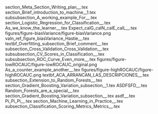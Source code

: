 section_Meta_Section_Writing_plan__.tex
section_Brief_introduction_to_machine__1.tex
subsubsection_A_working_example_For__.tex
section_Logistic_Regression_for_Classification__.tex
As_we_know_the_learner__.tex
Expect_calG_calN_calE_calL__.tex
figures/figure-biasVariance/figure-biasVariance.png
vaIn_ref_figure_biasVariance_Hastie__.tex
textbf_Overfitting_subsection_Brief_comment__.tex
subsection_Cross_Validation_Cross_Validation__.tex
subsubsection_CV_Scores_in_Classification__.tex
subsubsection_ROC_Curve_Even_more__.tex
figures/figure-lowROCAUC/figure-lowROCAUC_original.png
As_a_counter_example_another__.tex
figures/figure-highROCAUC/figure-highROCAUC.png
textbf_ACA_ARRANCAN_LAS_DESCRIPCIONES__.tex
subsection_Extension_to_Random_Forests__.tex
section_Gradient_Boosting_Variation_subsection__1.tex
ASDFSFD__.tex
Random_Forests_are_a_special__.tex
section_Gradient_Boosting_Variation_subsection__.tex
asdf__.tex
Pi_Pi_Pi__.tex
section_Machine_Learning_in_Practice__.tex
subsection_Classification_Scoring_Metrics_Metrics__.tex
